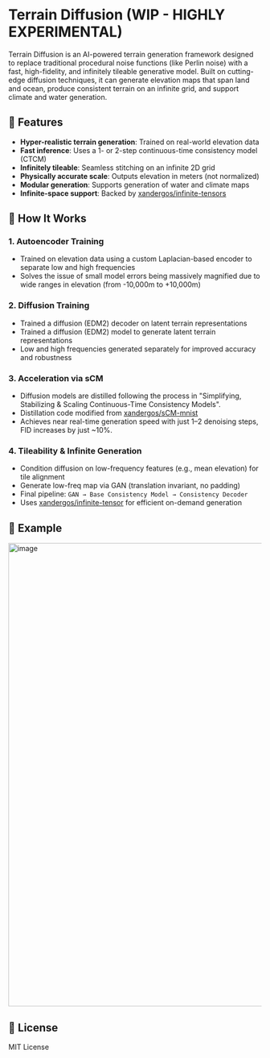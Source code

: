 # Terrain Diffusion (WIP - HIGHLY EXPERIMENTAL)

Terrain Diffusion is an AI-powered terrain generation framework designed to replace traditional procedural noise functions (like Perlin noise) with a fast, high-fidelity, and infinitely tileable generative model. Built on cutting-edge diffusion techniques, it can generate elevation maps that span land and ocean, produce consistent terrain on an infinite grid, and support climate and water generation.

## 🚀 Features

- **Hyper-realistic terrain generation**: Trained on real-world elevation data
- **Fast inference**: Uses a 1- or 2-step continuous-time consistency model (CTCM)
- **Infinitely tileable**: Seamless stitching on an infinite 2D grid
- **Physically accurate scale**: Outputs elevation in meters (not normalized)
- **Modular generation**: Supports generation of water and climate maps
- **Infinite-space support**: Backed by [xandergos/infinite-tensors](https://github.com/xandergos/infinite-tensors)

## 🧠 How It Works

### 1. **Autoencoder Training**
- Trained on elevation data using a custom Laplacian-based encoder to separate low and high frequencies
- Solves the issue of small model errors being massively magnified due to wide ranges in elevation (from -10,000m to +10,000m)

### 2. **Diffusion Training**
- Trained a diffusion (EDM2) decoder on latent terrain representations
- Trained a diffusion (EDM2) model to generate latent terrain representations
- Low and high frequencies generated separately for improved accuracy and robustness

### 3. **Acceleration via sCM**
- Diffusion models are distilled following the process in "Simplifying, Stabilizing & Scaling Continuous-Time Consistency Models".
- Distillation code modified from [xandergos/sCM-mnist](https://github.com/xandergos/sCM-mnist)
- Achieves near real-time generation speed with just 1–2 denoising steps, FID increases by just ~10%.

### 4. **Tileability & Infinite Generation**
- Condition diffusion on low-frequency features (e.g., mean elevation) for tile alignment
- Generate low-freq map via GAN (translation invariant, no padding)
- Final pipeline: `GAN → Base Consistency Model → Consistency Decoder`
- Uses [xandergos/infinite-tensor](https://github.com/xandergos/infinite-tensor) for efficient on-demand generation

## 🧪 Example

<img width="1920" height="920" alt="image" src="https://github.com/user-attachments/assets/f3c581a8-c9b8-4965-8158-2bf63b6155d5" />

## 📜 License

MIT License
